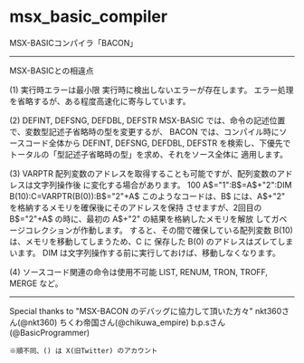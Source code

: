 # msx_basic_compiler
MSX-BASICコンパイラ「BACON」

-------------------------------------------------------------------------------
MSX-BASICとの相違点

(1) 実行時エラーは最小限
	実行時に検出しないエラーが存在します。
	エラー処理を省略するが、ある程度高速化に寄与しています。

(2) DEFINT, DEFSNG, DEFDBL, DEFSTR
	MSX-BASIC では、命令の記述位置で、変数型記述子省略時の型を変更するが、
	BACON では、コンパイル時にソースコード全体から DEFINT, DEFSNG, DEFDBL, DEFSTR
	を検索し、下優先でトータルの「型記述子省略時の型」を求め、それをソース全体に
	適用します。

(3) VARPTR
	配列変数のアドレスを取得することも可能ですが、配列変数のアドレスは文字列操作後
	に変化する場合があります。
	100 A$="1":B$=A$+"2":DIM B(10):C=VARPTR(B(0)):B$="2"+A$
	このようなコードは、B$ には、A$+"2" を格納するメモリを確保後にそのアドレスを保持
	させますが、2回目の B$="2"+A$ の時に、最初の A$+"2" の結果を格納したメモリを解放
	してガベージコレクションが作動します。
	すると、その間で確保している配列変数 B(10) は、メモリを移動してしまうため、C に
	保存した B(0) のアドレスはズレてしまいます。
	DIM は文字列操作する前に実行しておけば、移動しなくなります。

(4) ソースコード関連の命令は使用不可能
	LIST, RENUM, TRON, TROFF, MERGE など。

-------------------------------------------------------------------------------
Special thanks to "MSX-BACON のデバッグに協力して頂いた方々"
	nkt360さん(@nkt360)
	ちくわ帝国さん(@chikuwa_empire)
	b.p.sさん(@BasicProgrammer)

	※順不同、() は X(旧Twitter) のアカウント
